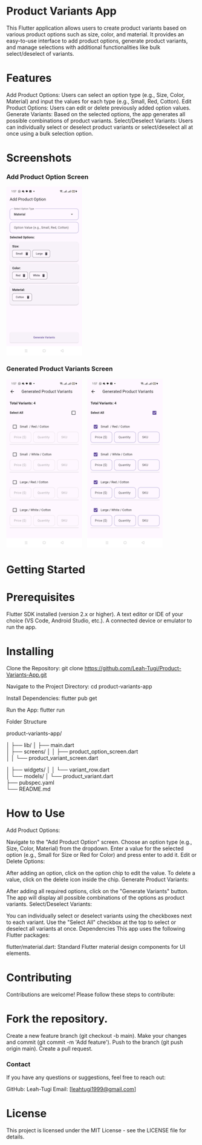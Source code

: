 # Product Variants App

This Flutter application allows users to create product variants based on various
product options such as size, color, and material. It provides an easy-to-use
interface to add product options, generate product variants, and manage selections 
with additional functionalities like bulk select/deselect of variants.

# Features
Add Product Options: Users can select an option type (e.g., Size, Color, Material) 
and input the values for each type (e.g., Small, Red, Cotton).
Edit Product Options: Users can edit or delete previously added option values.
Generate Variants: Based on the selected options, the app generates all possible
combinations of product variants.
Select/Deselect Variants: Users can individually select or deselect product
variants or select/deselect all at once using a bulk selection option.

# Screenshots

### Add Product Option Screen
<img src="assets/sc1.jpeg" alt="Add Product Option Screen" width="200" height="auto"/>

### Generated Product Variants Screen
<div>
  <img src="assets/sc2.jpeg" alt="Generated Product Variants Screen" width="200" height="auto" style="display:inline; margin-right:10px;"/>
  <img src="assets/sc3.jpeg" alt="Generated Product Variants Screen" width="200" height="auto" style="display:inline;"/>
</div>


# Getting Started
# Prerequisites
Flutter SDK installed (version 2.x or higher).
A text editor or IDE of your choice (VS Code, Android Studio, etc.).
A connected device or emulator to run the app.

# Installing
Clone the Repository:
git clone https://github.com/Leah-Tugi/Product-Variants-App.git

Navigate to the Project Directory:
cd product-variants-app

Install Dependencies:
flutter pub get

Run the App:
flutter run

Folder Structure

product-variants-app/

│
├── lib/
│   ├── main.dart                
│   ├── screens/
│   │   ├── product_option_screen.dart   
│   │   └── product_variant_screen.dart

│   ├── widgets/
│   │   └── variant_row.dart     
│   └── models/
│       └── product_variant.dart  
├── pubspec.yaml                  
└── README.md                    

# How to Use
Add Product Options:

Navigate to the "Add Product Option" screen.
Choose an option type (e.g., Size, Color, Material) from the dropdown.
Enter a value for the selected option (e.g., Small for Size or Red for Color) and press enter to add it.
Edit or Delete Options:

After adding an option, click on the option chip to edit the value.
To delete a value, click on the delete icon inside the chip.
Generate Product Variants:

After adding all required options, click on the "Generate Variants" button.
The app will display all possible combinations of the options as product variants.
Select/Deselect Variants:

You can individually select or deselect variants using the checkboxes next to each variant.
Use the "Select All" checkbox at the top to select or deselect all variants at once.
Dependencies
This app uses the following Flutter packages:

flutter/material.dart: Standard Flutter material design components for UI elements.


# Contributing
Contributions are welcome! Please follow these steps to contribute:

# Fork the repository.
Create a new feature branch (git checkout -b main).
Make your changes and commit (git commit -m 'Add feature').
Push to the branch (git push origin main).
Create a pull request.

### Contact
If you have any questions or suggestions, feel free to reach out:

GitHub: Leah-Tugi
Email: [leahtugi1999@gmail.com]

# License
This project is licensed under the MIT License - see the LICENSE file for details.
